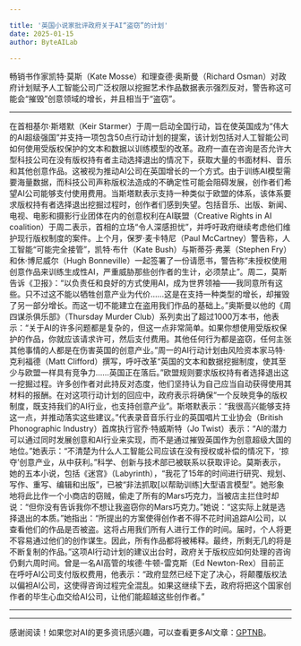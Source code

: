 ```yaml
---

title: '英国小说家批评政府关于AI“盗窃”的计划'
date: 2025-01-15
author: ByteAILab

---
```


畅销书作家凯特·莫斯（Kate Mosse）和理查德·奥斯曼（Richard Osman）对政府计划赋予人工智能公司广泛权限以挖掘艺术作品数据表示强烈反对，警告称这可能会“摧毁”创意领域的增长，并且相当于“盗窃”。

---
在首相基尔·斯塔默（Keir Starmer）于周一启动全国行动，旨在使英国成为“伟大的AI超级强国”并支持一项包含50点行动计划的提案，该计划包括对人工智能公司如何使用受版权保护的文本和数据以训练模型的改革。政府一直在咨询是否允许大型科技公司在没有版权持有者主动选择退出的情况下，获取大量的书面材料、音乐和其他创意作品。这被视为推动AI公司在英国增长的一个方式。由于训练AI模型需要海量数据，而科技公司声称版权法造成的不确定性可能会阻碍发展，创作者们希望AI公司能够支付使用费用。当斯塔默表示支持一种类似于欧盟的体系，该体系要求版权持有者选择退出挖掘过程时，创作者们感到失望。包括音乐、出版、新闻、电视、电影和摄影行业团体在内的创意权利在AI联盟（Creative Rights in AI coalition）于周二表示，首相的立场“令人深感担忧”，并呼吁政府继续考虑他们维护现行版权制度的案件。上个月，保罗·麦卡特尼（Paul McCartney）警告称，人工智能“可能完全接管”，凯特·布什（Kate Bush）与斯蒂芬·弗莱（Stephen Fry）和休·博尼威尔（Hugh Bonneville）一起签署了一份请愿书，警告称“未授权使用创意作品来训练生成性AI，严重威胁那些创作者的生计，必须禁止”。周二，莫斯告诉《卫报》：“以负责任和良好的方式使用AI，成为世界领袖——我同意所有这些。只不过这不能以牺牲创意产业为代价……这是在支持一种类型的增长，却摧毁了另一部分增长。而这一切不能建立在盗用我们作品的基础上。”奥斯曼以他的《周四谋杀俱乐部》（Thursday Murder Club）系列卖出了超过1000万本书，他表示：“关于AI的许多问题都是复杂的，但这一点非常简单。如果你想使用受版权保护的作品，你就应该请求许可，然后支付费用。其他任何行为都是盗窃，任何主张其他事情的人都是在伤害英国的创意产业。”周一的AI行动计划由风险资本家马特·克利福德（Matt Clifford）撰写，呼吁改革“英国的文本和数据挖掘制度，使其至少与欧盟一样具有竞争力……英国正在落后。”欧盟规则要求版权持有者选择退出这一挖掘过程。许多创作者对此持反对态度，他们坚持认为自己应当自动获得使用其材料的报酬。在对这项行动计划的回应中，政府表示将确保“一个反映竞争的版权制度，既支持我们的AI行业，也支持创意产业”。斯塔默表示：“我很高兴能够支持这一点，并推动落实这些建议。”代表录音音乐行业的英国唱片工业协会（British Phonographic Industry）首席执行官乔·特威斯特（Jo Twist）表示：“AI的潜力可以通过同时发展创意和AI行业来实现，而不是通过摧毁英国作为创意超级大国的地位。”她表示：“不清楚为什么人工智能公司应该在没有授权或补偿的情况下，‘掠夺’创意产业，从中获利。”科学、创新与技术部已被联系以获取评论。莫斯表示，她的五本小说，包括《迷宫》（Labyrinth），“我花了15年的时间进行研究、规划、写作、重写、编辑和出版”，已被“非法抓取[以帮助训练]大型语言模型”。她形象地将此比作一个小商店的窃贼，偷走了所有的Mars巧克力，当被店主拦住时却说：“但你没有告诉我你不想让我盗窃你的Mars巧克力。”她说：“这实际上就是选择退出的本质。”她指出：“所提出的方案使得创作者不得不花时间追踪AI公司，以查看他们的作品是否被盗。这将占用我们所有人进行工作的时间。届时，个人将更不容易通过他们的创作谋生。因此，所有作品都将被稀释。最终，所剩无几的将是不断复制的作品。”这项AI行动计划的建议出台时，政府关于版权应如何处理的咨询仍剩六周时间。曾是一名AI高管的埃德·牛顿-雷克斯（Ed Newton-Rex）目前正在呼吁AI公司支付版权费用，他表示：“政府显然已经下定了决心，将颠覆版权法以偏袒AI公司，这使得咨询过程完全混乱。如果这继续下去，政府将把这个国家创作者的毕生心血交给AI公司，让他们能超越这些创作者。”

---
---
感谢阅读！如果您对AI的更多资讯感兴趣，可以查看更多AI文章：[GPTNB](https://gptnb.com)。